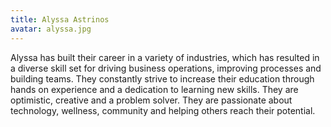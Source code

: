 ```yaml
---
title: Alyssa Astrinos
avatar: alyssa.jpg
---
```


Alyssa has built their career in a variety of industries, which has resulted in a diverse skill set for driving business operations, improving processes and building teams. They constantly strive to increase their education through hands on experience and a dedication to learning new skills. They are optimistic, creative and a problem solver. They are passionate about technology, wellness, community and helping others reach their potential.
